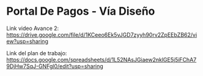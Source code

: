 # Portal De Pagos - Vía Diseño

Link video Avance 2: https://drive.google.com/file/d/1KCeeo6Ek5vJGD7zyyh90rv2ZpEEbZB62/view?usp=sharing

Link del plan de trabajo: https://docs.google.com/spreadsheets/d/1L52NAsJGiaew2nklGE5j5iFChA79DjHw7SqJ-GNFgl0/edit?usp=sharing
